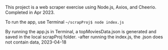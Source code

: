 This project is a web scraper exercise using Node.js, Axios, and Cheerio. Completed in Apr 2023.

To run the app, use Terminal
    ```~/scrapProj$ node index.js``` 

By running the app.js in Terminal, a topMoviesData.json is generated and saved in the local scrapProj folder.
    -after running the index.js, the .json does not contain data, 2023-04-18